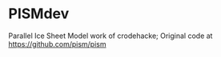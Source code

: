 # PISMdev
Parallel Ice Sheet Model work of crodehacke; Original code at https://github.com/pism/pism
